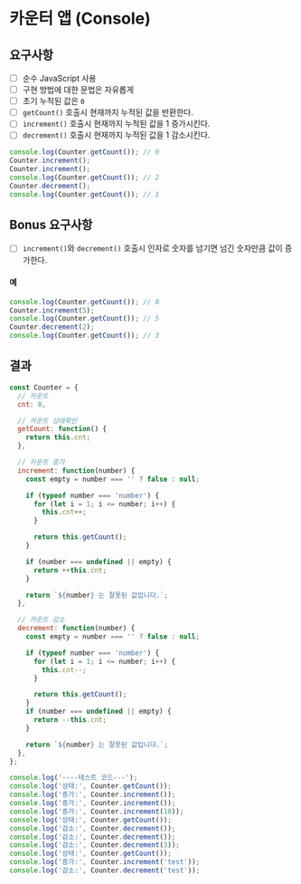 # 카운터 앱 (Console)

## 요구사항

- [ ] 순수 JavaScript 사용
- [ ] 구현 방법에 대한 문법은 자유롭게
- [ ] 초기 누적된 값은 `0`
- [ ] `getCount()` 호출시 현재까지 누적된 값을 반환한다.
- [ ] `increment()` 호출시 현재까지 누적된 값을 1 증가시킨다.
- [ ] `decrement()` 호출시 현재까지 누적된 값을 1 감소시킨다.

```js
console.log(Counter.getCount()); // 0
Counter.increment();
Counter.increment();
console.log(Counter.getCount()); // 2
Counter.decrement();
console.log(Counter.getCount()); // 1
```

## Bonus 요구사항

- [ ] `increment()`와 `decrement()` 호출시 인자로 숫자를 넘기면 넘긴 숫자만큼 값이 증가한다.

#### 예

```js
console.log(Counter.getCount()); // 0
Counter.increment(5);
console.log(Counter.getCount()); // 5
Counter.decrement(2);
console.log(Counter.getCount()); // 3
```

## 결과

```JavaScript
const Counter = {
  // 카운트
  cnt: 0,

  // 카운트 상태확인
  getCount: function() {
    return this.cnt;
  },

  // 카운트 증가
  increment: function(number) {
    const empty = number === '' ? false : null;

    if (typeof number === 'number') {
      for (let i = 1; i <= number; i++) {
        this.cnt++;
      }

      return this.getCount();
    }

    if (number === undefined || empty) {
      return ++this.cnt;
    }

    return `${number} 는 잘못된 값입니다.`;
  },

  // 카운트 감소
  decrement: function(number) {
    const empty = number === '' ? false : null;

    if (typeof number === 'number') {
      for (let i = 1; i <= number; i++) {
        this.cnt--;
      }

      return this.getCount();
    }
    if (number === undefined || empty) {
      return --this.cnt;
    }

    return `${number} 는 잘못된 값입니다.`;
  },
};

console.log('----테스트 코드---');
console.log('상태:', Counter.getCount());
console.log('증가:', Counter.increment());
console.log('증가:', Counter.increment());
console.log('증가:', Counter.increment(10));
console.log('상태:', Counter.getCount());
console.log('감소:', Counter.decrement());
console.log('감소:', Counter.decrement());
console.log('감소:', Counter.decrement(3));
console.log('상태:', Counter.getCount());
console.log('증가:', Counter.increment('test'));
console.log('감소:', Counter.decrement('test'));
```

